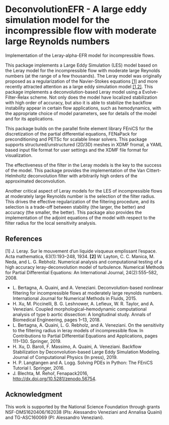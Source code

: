 # DeconvolutionEFR - A large eddy simulation model for the incompressible flow with moderate large Reynolds numbers
Implementation of the Leray-alpha-EFR model for incompressible flows. 

This package implements a Large Eddy Simulation (LES) model based on the Leray model for the incompressible flow with moderate large Reynolds numbers (at the range of a few thousands). The Leray model was originally proposed as a regularization of the Navier-Stokes equations [[1]](#1) and more recently attracted attention as a large eddy simulation model [[1,2]](#1,#2). This package implements a deconvolution-based Leray model using a Evolve-Filter-Relax scheme. Not only does the model have localized stabilization with high order of accuracy, but also it is able to stabilize the backflow instability appear in certain flow applications, such as hemodynamics, with the appropriate choice of model parameters, see  for details of the model and for its applications.

This package builds on the parallel finite element library FEniCS for the discretization of the partial differential equations, FENaPack for preconditioning and PETSc for scalable linear solvers. This package supports structured/unstructured (2D/3D) meshes in XDMF fromat, a YAML based input file format for user settings and the XDMF file format for visualization.

The effectiveness of the filter in the Leray models is the key to the success of the model. This package provides the implementation of the Van Cittert-Helmholtz deconvolution filter  with arbitrarily high orders of the approximated deconvolution. 

Another critical aspect of Leray models for the LES of incompressible flows at moderately large Reynolds number is the selection of the filter radius. This drives the effective regularization of the filtering procedure, and its selection is a trade-off between stability (the larger, the better) and accuracy (the smaller, the better). This package also provides the implementation of the adjoint equations of the model with respect to the filter radius for the local sensitivity analysis.


## References
<a id="1">[1]</a>
J. Leray. Sur le mouvement d’un liquide visqueux emplissant l’espace. Acta mathematica, 63(1):193–248, 1934.
<b id="2">[2]</b>
W. Layton, C. C. Manica, M. Neda, and L. G. Rebholz. Numerical analysis and computational testing of a high accuracy leray-deconvolution model of turbulence. Numerical Methods for Partial Differential Equations: An International Journal, 24(2):555–582, 2008.

* L. Bertagna, A. Quaini, and A. Veneziani. Deconvolution-based nonlinear filtering for incompressible flows at moderately large reynolds numbers. International Journal for Numerical Methods in Fluids, 2015.
* H. Xu, M. Piccinelli, B. G. Leshnower, A. Lefieux, W. R. Taylor, and A. Veneziani. Coupled morphological–hemodynamic computational analysis of type b aortic dissection: A longitudinal study. Annals of Biomedical Engineering, pages 1–13, 2018.
* L. Bertagna, A. Quaini, L. G. Rebholz, and A. Veneziani. On the sensitivity to the filtering radius in leray models of incompressible flow. In Contributions to Partial Differential Equations and Applications, pages 111–130. Springer, 2019.
* H. Xu, D. Baroli, F. Massimo, A. Quaini, A. Veneziani. Backflow Stabilization by Deconvolution-based Large Eddy Simulation Modeling. Journal of Computational Physics (In press), 2019.
* H. P. Langtangen and A. Logg. Solving PDEs in Python: The FEniCS Tutorial I. Springer, 2016.
* J. Blechta, M. Řehoř, Fenapack2016, http://dx.doi.org/10.5281/zenodo.56754.

## Acknowledgment
This work is supported by the National Science Foundation through grants NSF-DMS1620406/162038 (PIs: Alessandro Veneziani and Annalisa Quaini) and TG-ASC160069 (PI: Alessandro Veneziani).
